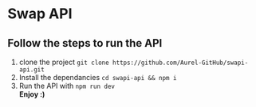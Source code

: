 # Swap API

## Follow the steps to run the API

1.  clone the project `git clone https://github.com/Aurel-GitHub/swapi-api.git`
2.  Install the dependancies `cd swapi-api && npm i`
3.  Run the API with `npm run dev`<br>
    **Enjoy :)**
